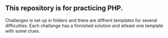 This repository is for practicing PHP.
--------------------------------------

Challanges is set up in folders and there are diffrent templates for several
difficulties.
Each challange has a finnished solution and atleast one template with some clues.